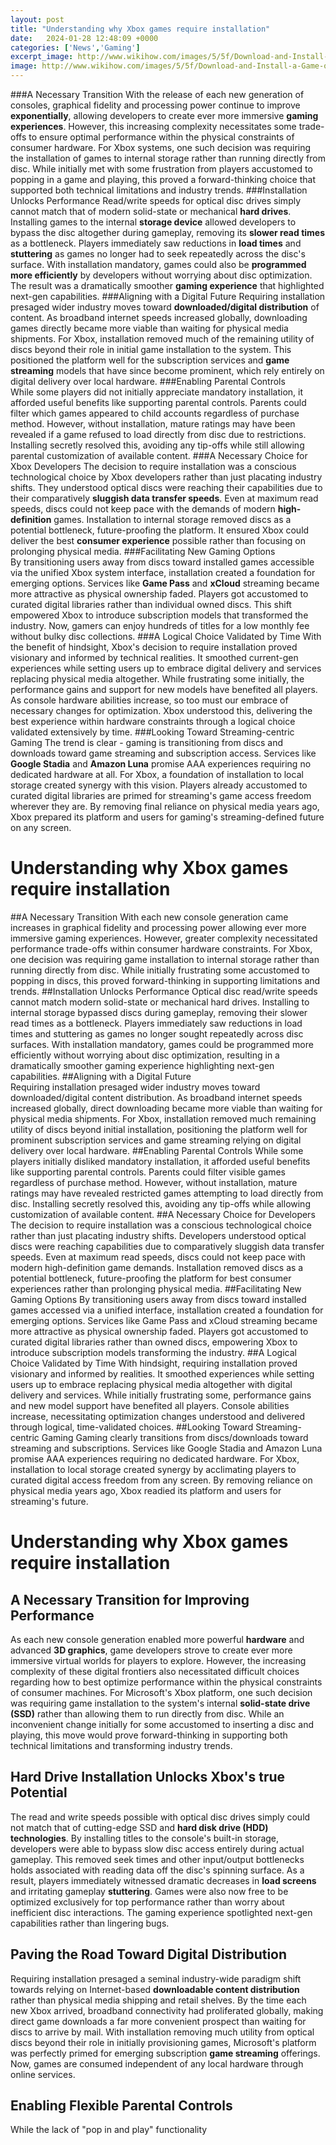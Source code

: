 ```yaml
---
layout: post
title: "Understanding why Xbox games require installation"
date:   2024-01-28 12:48:09 +0000
categories: ['News','Gaming']
excerpt_image: http://www.wikihow.com/images/5/5f/Download-and-Install-a-Game-on-the-Xbox-360-Step-8.jpg
image: http://www.wikihow.com/images/5/5f/Download-and-Install-a-Game-on-the-Xbox-360-Step-8.jpg
---
```


###A Necessary Transition
With the release of each new generation of consoles, graphical fidelity and processing power continue to improve **exponentially**, allowing developers to create ever more immersive **gaming experiences**. However, this increasing complexity necessitates some trade-offs to ensure optimal performance within the physical constraints of consumer hardware. For Xbox systems, one such decision was requiring the installation of games to internal storage rather than running directly from disc. While initially met with some frustration from players accustomed to popping in a game and playing, this proved a forward-thinking choice that supported both technical limitations and industry trends.
###Installation Unlocks Performance 
Read/write speeds for optical disc drives simply cannot match that of modern solid-state or mechanical **hard drives**. Installing games to the internal **storage device** allowed developers to bypass the disc altogether during gameplay, removing its **slower read times** as a bottleneck. Players immediately saw reductions in **load times** and **stuttering** as games no longer had to seek repeatedly across the disc's surface. With installation mandatory, games could also be **programmed more efficiently** by developers without worrying about disc optimization. The result was a dramatically smoother **gaming experience** that highlighted next-gen capabilities.
###Aligning with a Digital Future
Requiring installation presaged wider industry moves toward **downloaded/digital distribution** of content. As broadband internet speeds increased globally, downloading games directly became more viable than waiting for physical media shipments. For Xbox, installation removed much of the remaining utility of discs beyond their role in initial game installation to the system. This positioned the platform well for the subscription services and **game streaming** models that have since become prominent, which rely entirely on digital delivery over local hardware. 
###Enabling Parental Controls  
While some players did not initially appreciate mandatory installation, it afforded useful benefits like supporting parental controls. Parents could filter which games appeared to child accounts regardless of purchase method. However, without installation, mature ratings may have been revealed if a game refused to load directly from disc due to restrictions. Installing secretly resolved this, avoiding any tip-offs while still allowing parental customization of available content.
###A Necessary Choice for Xbox Developers
The decision to require installation was a conscious technological choice by Xbox developers rather than just placating industry shifts. They understood optical discs were reaching their capabilities due to their comparatively **sluggish data transfer speeds**. Even at maximum read speeds, discs could not keep pace with the demands of modern **high-definition** games. Installation to internal storage removed discs as a potential bottleneck, future-proofing the platform. It ensured Xbox could deliver the best **consumer experience** possible rather than focusing on prolonging physical media.
###Facilitating New Gaming Options  
By transitioning users away from discs toward installed games accessible via the unified Xbox system interface, installation created a foundation for emerging options. Services like **Game Pass** and **xCloud** streaming became more attractive as physical ownership faded. Players got accustomed to curated digital libraries rather than individual owned discs. This shift empowered Xbox to introduce subscription models that transformed the industry. Now, gamers can enjoy hundreds of titles for a low monthly fee without bulky disc collections.
###A Logical Choice Validated by Time
With the benefit of hindsight, Xbox's decision to require installation proved visionary and informed by technical realities. It smoothed current-gen experiences while setting users up to embrace digital delivery and services replacing physical media altogether. While frustrating some initially, the performance gains and support for new models have benefited all players. As console hardware abilities increase, so too must our embrace of necessary changes for optimization. Xbox understood this, delivering the best experience within hardware constraints through a logical choice validated extensively by time.
###Looking Toward Streaming-centric Gaming
The trend is clear - gaming is transitioning from discs and downloads toward game streaming and subscription access. Services like **Google Stadia** and **Amazon Luna** promise AAA experiences requiring no dedicated hardware at all. For Xbox, a foundation of installation to local storage created synergy with this vision. Players already accustomed to curated digital libraries are primed for streaming's game access freedom wherever they are. By removing final reliance on physical media years ago, Xbox prepared its platform and users for gaming's streaming-defined future on any screen.
# Understanding why Xbox games require installation
##A Necessary Transition 
With each new console generation came increases in graphical fidelity and processing power allowing ever more immersive gaming experiences. However, greater complexity necessitated performance trade-offs within consumer hardware constraints. For Xbox, one decision was requiring game installation to internal storage rather than running directly from disc. While initially frustrating some accustomed to popping in discs, this proved forward-thinking in supporting limitations and trends.
##Installation Unlocks Performance
Optical disc read/write speeds cannot match modern solid-state or mechanical hard drives. Installing to internal storage bypassed discs during gameplay, removing their slower read times as a bottleneck. Players immediately saw reductions in load times and stuttering as games no longer sought repeatedly across disc surfaces. With installation mandatory, games could be programmed more efficiently without worrying about disc optimization, resulting in a dramatically smoother gaming experience highlighting next-gen capabilities. 
##Aligning with a Digital Future  
Requiring installation presaged wider industry moves toward downloaded/digital content distribution. As broadband internet speeds increased globally, direct downloading became more viable than waiting for physical media shipments. For Xbox, installation removed much remaining utility of discs beyond initial installation, positioning the platform well for prominent subscription services and game streaming relying on digital delivery over local hardware.
##Enabling Parental Controls
While some players initially disliked mandatory installation, it afforded useful benefits like supporting parental controls. Parents could filter visible games regardless of purchase method. However, without installation, mature ratings may have revealed restricted games attempting to load directly from disc. Installing secretly resolved this, avoiding any tip-offs while allowing customization of available content.
##A Necessary Choice for Developers 
The decision to require installation was a conscious technological choice rather than just placating industry shifts. Developers understood optical discs were reaching capabilities due to comparatively sluggish data transfer speeds. Even at maximum read speeds, discs could not keep pace with modern high-definition game demands. Installation removed discs as a potential bottleneck, future-proofing the platform for best consumer experiences rather than prolonging physical media.
##Facilitating New Gaming Options
By transitioning users away from discs toward installed games accessed via a unified interface, installation created a foundation for emerging options. Services like Game Pass and xCloud streaming became more attractive as physical ownership faded. Players got accustomed to curated digital libraries rather than owned discs, empowering Xbox to introduce subscription models transforming the industry. 
##A Logical Choice Validated by Time
With hindsight, requiring installation proved visionary and informed by realities. It smoothed experiences while setting users up to embrace replacing physical media altogether with digital delivery and services. While initially frustrating some, performance gains and new model support have benefited all players. Console abilities increase, necessitating optimization changes understood and delivered through logical, time-validated choices.
##Looking Toward Streaming-centric Gaming
Gaming clearly transitions from discs/downloads toward streaming and subscriptions. Services like Google Stadia and Amazon Luna promise AAA experiences requiring no dedicated hardware. For Xbox, installation to local storage created synergy by acclimating players to curated digital access freedom from any screen. By removing reliance on physical media years ago, Xbox readied its platform and users for streaming's future.
# Understanding why Xbox games require installation
## A Necessary Transition for Improving Performance
As each new console generation enabled more powerful **hardware** and advanced **3D graphics**, game developers strove to create ever more immersive virtual worlds for players to explore. However, the increasing complexity of these digital frontiers also necessitated difficult choices regarding how to best optimize performance within the physical constraints of consumer machines. For Microsoft's Xbox platform, one such decision was requiring game installation to the system's internal **solid-state drive (SSD)** rather than allowing them to run directly from disc. While an inconvenient change initially for some accustomed to inserting a disc and playing, this move would prove forward-thinking in supporting both technical limitations and transforming industry trends.
## Hard Drive Installation Unlocks Xbox's true Potential 
The read and write speeds possible with optical disc drives simply could not match that of cutting-edge SSD and **hard disk drive (HDD) technologies**. By installing titles to the console's built-in storage, developers were able to bypass slow disc access entirely during actual gameplay. This removed seek times and other input/output bottlenecks holds associated with reading data off the disc's spinning surface. As a result, players immediately witnessed dramatic decreases in **load screens** and irritating gameplay **stuttering**. Games were also now free to be optimized exclusively for top performance rather than worry about inefficient disc interactions. The gaming experience spotlighted next-gen capabilities rather than lingering bugs.
## Paving the Road Toward Digital Distribution 
Requiring installation presaged a seminal industry-wide paradigm shift towards relying on Internet-based **downloadable content distribution** rather than physical media shipping and retail shelves. By the time each new Xbox arrived, broadband connectivity had proliferated globally, making direct game downloads a far more convenient prospect than waiting for discs to arrive by mail. With installation removing much utility from optical discs beyond their role in initially provisioning games, Microsoft's platform was perfectly primed for emerging subscription **game streaming** offerings. Now, games are consumed independent of any local hardware through online services.
## Enabling Flexible Parental Controls  
While the lack of "pop in and play" functionality